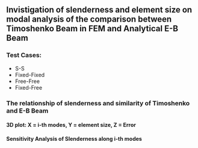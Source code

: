 ## Invistigation of slenderness and element size on modal analysis of the comparison between Timoshenko Beam in FEM and Analytical E-B Beam

### Test Cases:
- S-S
- Fixed-Fixed
- Free-Free
- Fixed-Free

###  The relationship of slenderness and similarity of Timoshenko and E-B Beam 
#### 3D plot: X = i-th modes, Y = element size, Z = Error
#### Sensitivity Analysis of Slenderness along i-th modes
